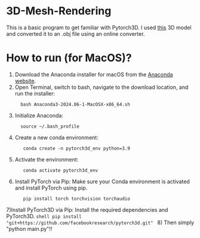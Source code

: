 # 3D-Mesh-Rendering

This is a basic program to get familiar with Pytorch3D. I used [this](https://www.thingiverse.com/thing:6665518) 3D model and converted it to an .obj file using an online converter. 


# How to run (for MacOS)?

1) Download the Anaconda installer for macOS from the [Anaconda website](https://repo.anaconda.com/archive/).
2) Open Terminal, switch to bash,  navigate to the download location, and run the installer:
   ```shell
     bash Anaconda3-2024.06-1-MacOSX-x86_64.sh
   ```
3) Initialize Anaconda:
   ```shell
     source ~/.bash_profile
   ```
4) Create a new conda environment:
     ```shell
        conda create -n pytorch3d_env python=3.9
      ```
5) Activate the environment:
   ```shell
      conda activate pytorch3d_env
   ```
6) Install PyTorch via Pip:
Make sure your Conda environment is activated and install PyTorch using pip.
   ```shell
      pip install torch torchvision torchaudio
   ```
7)Install PyTorch3D via Pip:
Install the required dependencies and PyTorch3D.
      ```shell
         pip install "git+https://github.com/facebookresearch/pytorch3d.git"
      ```
8) Then simply "python main.py"!!
